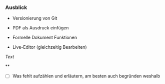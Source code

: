### Ausblick

* Versionierung von Git

* PDF als Ausdruck einfügen

* Formelle Dokument Funktionen

* Live-Editor (gleichzeitig Bearbeiten)

*Text*

**

* [ ] Was fehlt aufzählen und erläutern, am besten auch begründen weshalb